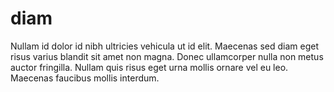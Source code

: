 # diam
Nullam id dolor id nibh ultricies vehicula ut id elit. Maecenas sed diam eget risus varius blandit sit amet non magna. Donec ullamcorper nulla non metus auctor fringilla. Nullam quis risus eget urna mollis ornare vel eu leo. Maecenas faucibus mollis interdum.